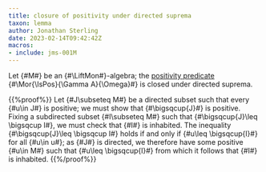 ```yaml
---
title: closure of positivity under directed suprema
taxon: lemma
author: Jonathan Sterling
date: 2023-02-14T09:42:42Z
macros:
- include: jms-001M
---
```


Let {#M#} be an {#\LiftMon#}-algebra; the [positivity predicate](jms-001M) {#\Mor{\IsPos}{\Gamma A}{\Omega}#} is closed under directed suprema.

{{%proof%}}
Let {#J\subseteq M#} be a directed subset such that every {#u\in J#} is positive; we must show that {#\bigsqcup{J}#} is positive. Fixing a subdirected subset {#I\subseteq M#} such that {#\bigsqcup{J}\leq \bigsqcup I#}, we must check that {#I#} is inhabited. The inequality {#\bigsqcup{J}\leq \bigsqcup I#} holds if and only if {#u\leq \bigsqcup{I}#} for all {#u\in u#}; as {#J#} is directed, we therefore have some positive {#u\in M#} such that {#u\leq \bigsqcup{I}#} from which it follows that {#I#} is inhabited.
{{%/proof%}}
